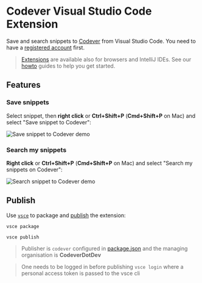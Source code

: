 # Codever Visual Studio Code Extension

Save and search snippets to [Codever](https://www.codever.dev) from Visual Studio Code. You need to have a 
[registered account](https://www.codever.dev/register) first.

> [Extensions](https://www.codever.dev/howto) are available also for browsers and IntelliJ IDEs. See our [howto](https://www.codever.dev/howto) guides
> to help you get started.

## Features

### Save snippets

Select snippet, then **right click** or **Ctrl+Shift+P** (**Cmd+Shift+P** on Mac) and select "Save snippet to Codever":

![Save snippet to Codever demo](https://i.ibb.co/hZS8vzx/codever-vscode-extension-save-snippet-800x457.gif)

### Search my snippets

**Right click** or **Ctrl+Shift+P** (**Cmd+Shift+P** on Mac) and select "Search my snippets on Codever":

![Search snippet to Codever demo](https://i.ibb.co/PTyNfGT/codever-vscode-extension-search-snippet-800x457.gif)

## Publish

Use [`vsce`](https://vscode-docs.readthedocs.io/en/latest/tools/vscecli/) to package
and [publish](https://code.visualstudio.com/api/working-with-extensions/publishing-extension) the extension:

```shell
vsce package
```

```shell
vsce publish
```

> Publisher is `codever` configured in [package.json](package.json) and the managing organisation is 
> **CodeverDotDev**

> One needs to be logged in before publishing `vsce login` where a personal access token is passed 
> to the vsce cli
